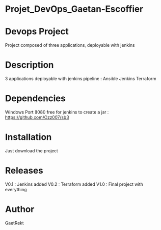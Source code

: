 # Projet_DevOps_Gaetan-Escoffier

# Devops Project

Project composed of three applications, deployable with jenkins


# Description

3 applications deployable with jenkins pipeline : 
Ansible
Jenkins
Terraform

# Dependencies

Windows
Port 8080 free for jenkins
to create a jar : https://github.com/Ozz007/sb3

# Installation

Just download the project

# Releases

V0.1 : Jenkins added
V0.2 : Terraform added
V1.0 : Final project with everything

# Author

GaetRekt
